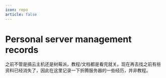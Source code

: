 ```yaml
---
icon: repo
article: false
---
```


# Personal server management records

之前不管是搞云主机还是树莓派，教程/文档都是看完就关。现在再去找之前有些资料已经消失了，因此在这里记录一下折腾服务器的一些经历，并非教程。

<AutoCatalog base='/notes/server-manage/' />
